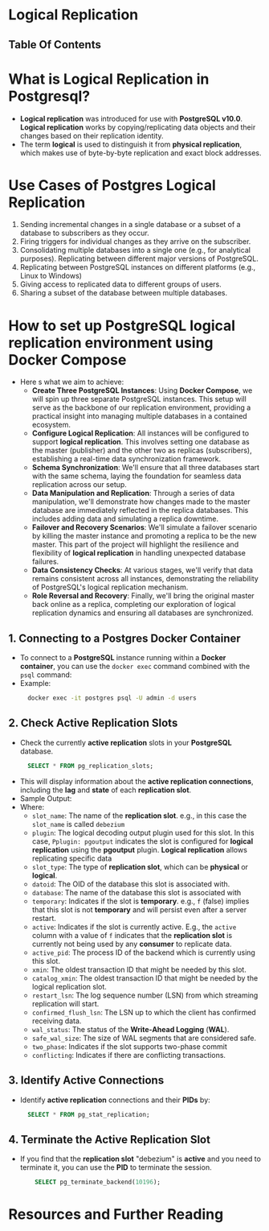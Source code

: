 # Logical Replication

## Table Of Contents

# What is Logical Replication in Postgresql?

- **Logical replication** was introduced for use with **PostgreSQL v10.0**. **Logical replication** works by copying/replicating data objects and their changes based on their replication identity.
- The term **logical** is used to distinguish it from **physical replication**, which makes use of byte-by-byte replication and exact block addresses.

# Use Cases of Postgres Logical Replication

1. Sending incremental changes in a single database or a subset of a database to subscribers as they occur.
2. Firing triggers for individual changes as they arrive on the subscriber.
3. Consolidating multiple databases into a single one (e.g., for analytical purposes). Replicating between different major versions of PostgreSQL.
4. Replicating between PostgreSQL instances on different platforms (e.g., Linux to Windows)
5. Giving access to replicated data to different groups of users.
6. Sharing a subset of the database between multiple databases.

# How to set up PostgreSQL logical replication environment using Docker Compose

- Here s what we aim to achieve:
  - **Create Three PostgreSQL Instances**: Using **Docker Compose**, we will spin up three separate PostgreSQL instances. This setup will serve as the backbone of our replication environment, providing a practical insight into managing multiple databases in a contained ecosystem.
  - **Configure Logical Replication**: All instances will be configured to support **logical replication**. This involves setting one database as the master (publisher) and the other two as replicas (subscribers), establishing a real-time data synchronization framework.
  - **Schema Synchronization**: We'll ensure that all three databases start with the same schema, laying the foundation for seamless data replication across our setup.
  - **Data Manipulation and Replication**: Through a series of data manipulation, we'll demonstrate how changes made to the master database are immediately reflected in the replica databases. This includes adding data and simulating a replica downtime.
  - **Failover and Recovery Scenarios**: We'll simulate a failover scenario by killing the master instance and promoting a replica to be the new master. This part of the project will highlight the resilience and flexibility of **logical replication** in handling unexpected database failures.
  - **Data Consistency Checks**: At various stages, we'll verify that data remains consistent across all instances, demonstrating the reliability of PostgreSQL's logical replication mechanism.
  - **Role Reversal and Recovery**: Finally, we'll bring the original master back online as a replica, completing our exploration of logical replication dynamics and ensuring all databases are synchronized.

## 1. Connecting to a Postgres Docker Container

- To connect to a **PostgreSQL** instance running within a **Docker container**, you can use the `docker exec` command combined with the `psql` command:
- Example:
  ```sh
    docker exec -it postgres psql -U admin -d users
  ```

## 2. Check Active Replication Slots

- Check the currently **active replication** slots in your **PostgreSQL** database.
  ```sql
    SELECT * FROM pg_replication_slots;
  ```
- This will display information about the **active replication connections**, including the **lag** and **state** of each **replication slot**.
- Sample Output:
- Where:
  - `slot_name`: The name of the **replication slot**. e.g., in this case the `slot_name` is called `debezium`
  - `plugin`: The logical decoding output plugin used for this slot. In this case, `Pplugin: pgoutput` indicates the slot is configured for **logical replication** using the **pgoutput** plugin. **Logical replication** allows replicating specific data
  - `slot_type`: The type of **replication slot**, which can be **physical** or **logical**.
  - `datoid`: The OID of the database this slot is associated with.
  - `database`: The name of the database this slot is associated with
  - `temporary`: Indicates if the slot is **temporary**. e.g., `f` (false) implies that this slot is not **temporary** and will persist even after a server restart.
  - `active`: Indicates if the slot is currently active. E.g., the `active` column with a value of `f` indicates that the **replication slot** is currently not being used by any **consumer** to replicate data.
  - `active_pid`: The process ID of the backend which is currently using this slot.
  - `xmin`: The oldest transaction ID that might be needed by this slot.
  - `catalog_xmin`: The oldest transaction ID that might be needed by the logical replication slot.
  - `restart_lsn`: The log sequence number (LSN) from which streaming replication will start.
  - `confirmed_flush_lsn`: The LSN up to which the client has confirmed receiving data.
  - `wal_status`: The status of the **Write-Ahead Logging** (**WAL**).
  - `safe_wal_size`: The size of WAL segments that are considered safe.
  - `two_phase`: Indicates if the slot supports two-phase commit
  - `conflicting`: Indicates if there are conflicting transactions.

## 3. Identify Active Connections

- Identify **active replication** connections and their **PIDs** by:
  ```sql
    SELECT * FROM pg_stat_replication;
  ```

## 4. Terminate the Active Replication Slot

- If you find that the **replication slot** "debezium" is **active** and you need to terminate it, you can use the **PID** to terminate the session.
  ```sql
      SELECT pg_terminate_backend(10196);
  ```

# Resources and Further Reading
